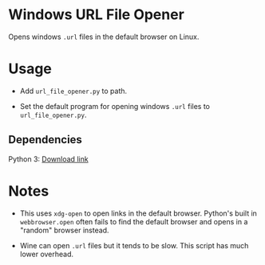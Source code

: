 # Windows URL File Opener

Opens windows `.url` files in the default browser on Linux.

# Usage

- Add `url_file_opener.py` to path.

- Set the default program for opening windows `.url` files to `url_file_opener.py`.

## Dependencies

Python 3: [Download link](https://www.python.org/downloads/)

# Notes

- This uses `xdg-open` to open links in the default browser. Python's built in `webbrowser.open` often fails to find the default browser and opens in a "random" browser instead.

- Wine can open `.url` files but it tends to be slow. This script has much lower overhead.
